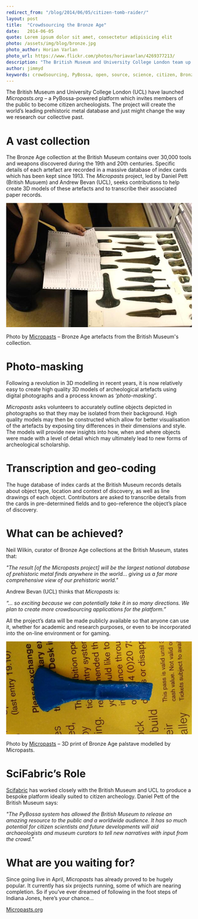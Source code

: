 ```yaml
---
redirect_from: "/blog/2014/06/05/citizen-tomb-raider/"
layout: post
title:  "Crowdsourcing the Bronze Age"
date:   2014-06-05 
quote: Lorem ipsum dolor sit amet, consectetur adipisicing elit
photo: /assets/img/blog/bronze.jpg
photo_author: Horian Varlan
photo_url: https://www.flickr.com/photos/horiavarlan/4269377213/
description: "The British Museum and University College London team up to crowdsource Britain’s Bronze Age with PyBossa-powered platform Micropasts.org"
author: jimmyd
keywords: crowdsourcing, PyBossa, open, source, science, citizen, Bronze, Age, archeology, micropasts
---
```


The British Museum and University College London (UCL) have launched *Micropasts.org* – a PyBossa-powered platform which invites members of the public to become citizen archeologists. The project will create the world’s leading prehistoric metal database and just might change the way we research our collective past.

# A vast collection

The Bronze Age collection at the British Museum contains over 30,000 tools and weapons discovered during the 19th and 20th centuries. Specific details of each artefact are recorded in a massive database of index cards which has been kept since 1913. The *Micropasts* project, led by Daniel Pett (British Musuem) and Andrew Bevan (UCL), seeks contributions to help create 3D models of these artefacts and to transcribe their associated paper records.  

![alttext](/assets/img/blog/axes.jpeg) 
<p class="post-caption">Photo by <a href="http://micropasts.org">Micropasts</a> – Bronze Age artefacts from the British Museum's collection.</p>

# Photo-masking

Following a revolution in 3D modelling in recent years, it is now relatively easy to create high quality 3D models of archeological artefacts using digital photographs and a process known as *‘photo-masking’*. 

*Micropasts* asks volunteers to accurately outline objects depicted in photographs so that they may be isolated from their background. High quality models may then be constructed which allow for better visualisation of the artefacts by exposing tiny differences in their dimensions and style. The models will provide new insights into how, when and where objects were made with a level of detail which may ultimately lead to new forms of archeological scholarship.

# Transcription and geo-coding

The huge database of index cards at the British Museum records details about object type, location and context of discovery, as well as line drawings of each object. Contributors are asked to transcribe details from the cards in pre-determined fields and to geo-reference the object’s place of discovery.


# What can be achieved?

Neil Wilkin, curator of Bronze Age collections at the British Museum, states that:

*"The result [of the Micropasts project] will be the largest national database of prehistoric metal finds anywhere in the world... giving us a far more comprehensive view of our prehistoric world."*

Andrew Bevan (UCL) thinks that *Micropasts* is:

*“... so exciting because we can potentially take it in so many directions. We plan to create more crowdsourcing applications for the platform.”*

All the project’s data will be made publicly available so that anyone can use it, whether for academic and research purposes, or even to be incorporated into the on-line environment or for gaming.

![alttext](/assets/img/blog/micropasts.jpeg)
<p class="post-caption">Photo by <a href="http://micropasts.org">Micropasts</a> – 3D print of Bronze Age palstave modelled by Micropasts.</p>

# SciFabric’s Role

[Scifabric](http://scifabric.com) has worked closely with the British Museum and UCL to produce a bespoke platform ideally suited to citizen archeology. Daniel Pett of the British Museum says:

*"The PyBossa system has allowed the British Museum to release an amazing resource to the public and a worldwide audience. It has so much potential for citizen scientists and future developments will aid archaeologists and museum curators to tell new narratives with input from the crowd."*

# What are you waiting for?

Since going live in April, *Micropasts* has already proved to be hugely popular. It currently has six projects running, some of which are nearing completion. So if you’ve ever dreamed of following in the foot steps of Indiana Jones, here’s your chance...

[Micropasts.org](http://micropasts.org)
